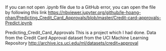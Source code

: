 If you can not open .ipynb file due to a GitHub error, you can open the file by following this link https://nbviewer.jupyter.org/github/le-hoang-nhan/Predicting_Credit_Card_Approvals/blob/master/Credit-card-approvals-Predict.ipynb

Predicting_Credit_Card_Approvals
This is a project which I had done. 
Data from the Credit Card Approval dataset from the UCI Machine Learning Repository
http://archive.ics.uci.edu/ml/datasets/credit+approval
